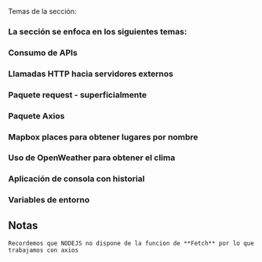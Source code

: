 Temas de la sección:

### La sección se enfoca en los siguientes temas:
### Consumo de APIs
### Llamadas HTTP hacia servidores externos
### Paquete request - superficialmente
### Paquete Axios
### Mapbox places para obtener lugares por nombre
### Uso de OpenWeather para obtener el clima
### Aplicación de consola con historial
### Variables de entorno

## Notas
    Recordemos que NODEJS no dispone de la funcion de **Fetch** por lo que trabajamos con axios